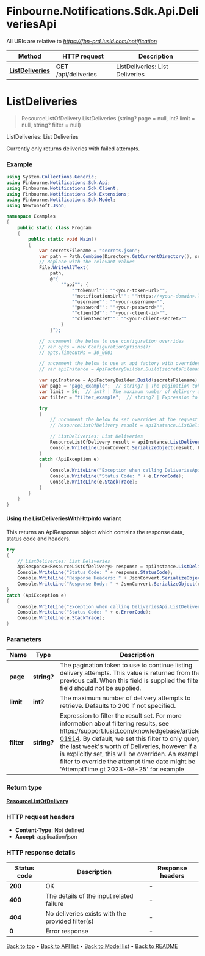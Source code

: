 # Finbourne.Notifications.Sdk.Api.DeliveriesApi

All URIs are relative to *https://fbn-prd.lusid.com/notification*

| Method | HTTP request | Description |
|--------|--------------|-------------|
| [**ListDeliveries**](DeliveriesApi.md#listdeliveries) | **GET** /api/deliveries | ListDeliveries: List Deliveries |

<a id="listdeliveries"></a>
# **ListDeliveries**
> ResourceListOfDelivery ListDeliveries (string? page = null, int? limit = null, string? filter = null)

ListDeliveries: List Deliveries

Currently only returns deliveries with failed attempts.

### Example
```csharp
using System.Collections.Generic;
using Finbourne.Notifications.Sdk.Api;
using Finbourne.Notifications.Sdk.Client;
using Finbourne.Notifications.Sdk.Extensions;
using Finbourne.Notifications.Sdk.Model;
using Newtonsoft.Json;

namespace Examples
{
    public static class Program
    {
        public static void Main()
        {
            var secretsFilename = "secrets.json";
            var path = Path.Combine(Directory.GetCurrentDirectory(), secretsFilename);
            // Replace with the relevant values
            File.WriteAllText(
                path, 
                @"{
                    ""api"": {
                        ""tokenUrl"": ""<your-token-url>"",
                        ""notificationsUrl"": ""https://<your-domain>.lusid.com/notification"",
                        ""username"": ""<your-username>"",
                        ""password"": ""<your-password>"",
                        ""clientId"": ""<your-client-id>"",
                        ""clientSecret"": ""<your-client-secret>""
                    }
                }");

            // uncomment the below to use configuration overrides
            // var opts = new ConfigurationOptions();
            // opts.TimeoutMs = 30_000;

            // uncomment the below to use an api factory with overrides
            // var apiInstance = ApiFactoryBuilder.Build(secretsFilename, opts: opts).Api<DeliveriesApi>();

            var apiInstance = ApiFactoryBuilder.Build(secretsFilename).Api<DeliveriesApi>();
            var page = "page_example";  // string? | The pagination token to use to continue listing delivery attempts. This value is returned from the previous call. When this field is supplied the filter field should not be supplied. (optional) 
            var limit = 56;  // int? | The maximum number of delivery attempts to retrieve. Defaults to 200 if not specified. (optional) 
            var filter = "filter_example";  // string? | Expression to filter the result set. For more information about filtering results, see https://support.lusid.com/knowledgebase/article/KA-01914.  By default, we set this filter to only query for the last week's worth of Deliveries, however if a filter is explicitly set, this will be overriden.  An example filter to override the attempt time date might be 'AttemptTime gt 2023-08-25' for example (optional) 

            try
            {
                // uncomment the below to set overrides at the request level
                // ResourceListOfDelivery result = apiInstance.ListDeliveries(page, limit, filter, opts: opts);

                // ListDeliveries: List Deliveries
                ResourceListOfDelivery result = apiInstance.ListDeliveries(page, limit, filter);
                Console.WriteLine(JsonConvert.SerializeObject(result, Formatting.Indented));
            }
            catch (ApiException e)
            {
                Console.WriteLine("Exception when calling DeliveriesApi.ListDeliveries: " + e.Message);
                Console.WriteLine("Status Code: " + e.ErrorCode);
                Console.WriteLine(e.StackTrace);
            }
        }
    }
}
```

#### Using the ListDeliveriesWithHttpInfo variant
This returns an ApiResponse object which contains the response data, status code and headers.

```csharp
try
{
    // ListDeliveries: List Deliveries
    ApiResponse<ResourceListOfDelivery> response = apiInstance.ListDeliveriesWithHttpInfo(page, limit, filter);
    Console.WriteLine("Status Code: " + response.StatusCode);
    Console.WriteLine("Response Headers: " + JsonConvert.SerializeObject(response.Headers, Formatting.Indented));
    Console.WriteLine("Response Body: " + JsonConvert.SerializeObject(response.Data, Formatting.Indented));
}
catch (ApiException e)
{
    Console.WriteLine("Exception when calling DeliveriesApi.ListDeliveriesWithHttpInfo: " + e.Message);
    Console.WriteLine("Status Code: " + e.ErrorCode);
    Console.WriteLine(e.StackTrace);
}
```

### Parameters

| Name | Type | Description | Notes |
|------|------|-------------|-------|
| **page** | **string?** | The pagination token to use to continue listing delivery attempts. This value is returned from the previous call. When this field is supplied the filter field should not be supplied. | [optional]  |
| **limit** | **int?** | The maximum number of delivery attempts to retrieve. Defaults to 200 if not specified. | [optional]  |
| **filter** | **string?** | Expression to filter the result set. For more information about filtering results, see https://support.lusid.com/knowledgebase/article/KA-01914.  By default, we set this filter to only query for the last week&#39;s worth of Deliveries, however if a filter is explicitly set, this will be overriden.  An example filter to override the attempt time date might be &#39;AttemptTime gt 2023-08-25&#39; for example | [optional]  |

### Return type

[**ResourceListOfDelivery**](ResourceListOfDelivery.md)

### HTTP request headers

 - **Content-Type**: Not defined
 - **Accept**: application/json


### HTTP response details
| Status code | Description | Response headers |
|-------------|-------------|------------------|
| **200** | OK |  -  |
| **400** | The details of the input related failure |  -  |
| **404** | No deliveries exists with the provided filter(s) |  -  |
| **0** | Error response |  -  |

[Back to top](#) &#8226; [Back to API list](../README.md#documentation-for-api-endpoints) &#8226; [Back to Model list](../README.md#documentation-for-models) &#8226; [Back to README](../README.md)

